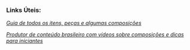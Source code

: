 ### Links Úteis:

*[Guia de todos os itens, peças e algumas composições](https://br.millenium.gg/jogos/jogo-36/guias/guia-396)*

*[Produtor de conteúdo brasileiro com vídeos sobre composições e dicas para iniciantes](https://www.youtube.com/c/Techzzz)*